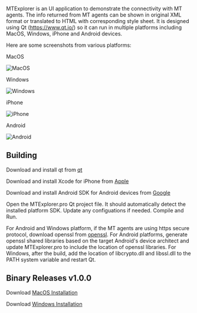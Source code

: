 
MTExplorer is an UI application to demonstrate the connectivity with MT agents. The info returned from MT agents can be shown in original XML format or translated to HTML with corresponding style sheet. It is designed using Qt (https://www.qt.io/) so it can run in multiple platforms including MacOS, Windows, iPhone and Android devices. 

Here are some screenshots from various platforms:

MacOS

![MacOS](https://user-images.githubusercontent.com/34289248/56448657-e3b6d400-62c5-11e9-8d1b-822a500999dd.png)

Windows

![Windows](https://user-images.githubusercontent.com/34289248/56448645-ad795480-62c5-11e9-89e5-c7b10361eecd.png)

iPhone

![iPhone](https://user-images.githubusercontent.com/34289248/56448745-d4845600-62c6-11e9-97e9-816fe69f9a2b.png)

Android

![Android](https://user-images.githubusercontent.com/34289248/56448831-976c9380-62c7-11e9-8ceb-3ef58cf9b4a7.png)


Building
-------

Download and install qt from [qt](https://www.qt.io/download)

Download and install Xcode for iPhone from [Apple](https://developer.apple.com/xcode/)

Download and install Android SDK for Android devices from [Google](https://developer.android.com/studio)

Open the MTExplorer.pro Qt project file. It should automatically detect the installed platform SDK. Update any configuations if needed. Compile and Run.

For Android and Windows platform, if the MT agents are using https secure protocol, download openssl from [openssl](https://www.openssl.org/source/). For Android platforms, generate openssl shared libraries based on the target Android's device architect and update MTExplorer.pro to include the location of openssl libraries. For Windows, after the build, add the location of libcrypto.dll and libssl.dll to the PATH system variable and restart Qt.

Binary Releases v1.0.0
-------

Download [MacOS Installation](https://raw.githubusercontent.com/mtconnect/mtexplorer/v1.0.0/binaries/MacOS/MTExplorer.dmg)

Download [Windows Installation](https://raw.githubusercontent.com/mtconnect/mtexplorer/v1.0.0/binaries/Windows/MTExplorerSetup.zip)

